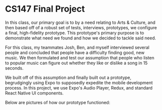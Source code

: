 # CS147 Final Project

In this class, our primary goal is to by a need relating to Arts & Culture, and then based off of a robust set of tests, interviews, prototypes, we configure a final, high-fidelity prototype. This prototype's primary purpose is to demonstrate what need we found and how we decided to tackle said need. 

For this class, my teammates Josh, Ben, and myself interviewed several people and concluded that people have a difficulty finding good, new music. 
We then formulated and test our assumption that people who listen to popular music can figure out whether they like or dislike a song in 15 seconds. 

We built off of this assumption and finally built out a prototype, begrudgingly using Expo to supposedly expedite the mobile development process. In this project, we use Expo's Audio Player, Redux, and standard React Native UI components. 

Below are pictures of how our prototype functioned: 


